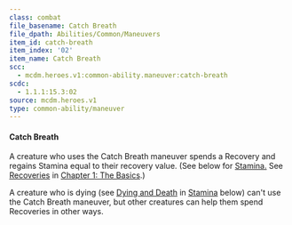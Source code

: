 ```yaml
---
class: combat
file_basename: Catch Breath
file_dpath: Abilities/Common/Maneuvers
item_id: catch-breath
item_index: '02'
item_name: Catch Breath
scc:
  - mcdm.heroes.v1:common-ability.maneuver:catch-breath
scdc:
  - 1.1.1:15.3:02
source: mcdm.heroes.v1
type: common-ability/maneuver
---
```


#### Catch Breath

A creature who uses the Catch Breath maneuver spends a Recovery and regains Stamina equal to their recovery value. (See below for [Stamina.](#page-291-0) See [Recoveries](#page-21-3) in [Chapter 1: The Basics](#page-17-3).)

A creature who is dying (see [Dying and Death](#page-292-1) in [Stamina](#page-291-0) below) can't use the Catch Breath maneuver, but other creatures can help them spend Recoveries in other ways.
